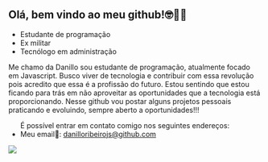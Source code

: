 <h2>
  Olá, bem vindo ao meu github!🤓🖖🏻
</h2>
<ul>
  <li>Estudante de programação</li>
  <li>Ex militar</li>
  <li>Tecnólogo em administração</li>
</ul>
<p>
Me chamo da Danillo sou estudante de programação, atualmente focado em
Javascript. Busco viver de tecnologia e contribuir com essa revolução 
pois acredito que essa é a profissão do futuro. 
Estou sentindo que estou ficando para trás em não 
aproveitar as oportunidades que a tecnologia está 
proporcionando. Nesse github vou postar alguns projetos pessoais
praticando e evoluindo, sempre aberto a oportunidades!!!
</p>
<ul>
  É possível entrar em contato comigo
  nos seguintes endereços:
  <li>Meu email📩: <a href="mailto:danilloribeirojs@gmail.com?subject=&body=">danilloribeirojs@github.com</li>
</ul>
<img src="https://img.shields.io/badge/Instagram-E4405F?style=for-the-badge&logo=instagram&logoColor=white">

<!---
danillojs/danillojs is a ✨ special ✨ repository because its `README.md` (this file) appears on your GitHub profile.
You can click the Preview link to take a look at your changes.
--->
